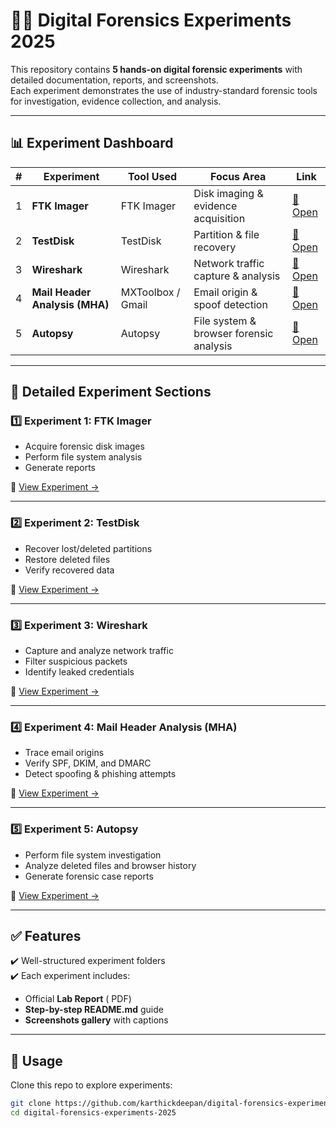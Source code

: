 # 🕵️‍♂️ Digital Forensics Experiments 2025  

This repository contains **5 hands-on digital forensic experiments** with detailed documentation, reports, and screenshots.  
Each experiment demonstrates the use of industry-standard forensic tools for investigation, evidence collection, and analysis.  

---

## 📊 Experiment Dashboard  

| # | Experiment | Tool Used | Focus Area | Link |
|---|------------|-----------|------------|------|
| 1 | **FTK Imager** | FTK Imager | Disk imaging & evidence acquisition | [📂 Open](exp1-FTK-Imager/) |
| 2 | **TestDisk** | TestDisk | Partition & file recovery | [📂 Open](exp2-TestDisk/) |
| 3 | **Wireshark** | Wireshark | Network traffic capture & analysis | [📂 Open](exp3-Wireshark/) |
| 4 | **Mail Header Analysis (MHA)** | MXToolbox / Gmail | Email origin & spoof detection | [📂 Open](exp4-MHA/) |
| 5 | **Autopsy** | Autopsy | File system & browser forensic analysis | [📂 Open](exp5-Autopsy/) |

---

## 📂 Detailed Experiment Sections  

### 1️⃣ Experiment 1: FTK Imager  
- Acquire forensic disk images  
- Perform file system analysis  
- Generate reports  

🔗 [View Experiment →](exp1-FTK-Imager/)  

---

### 2️⃣ Experiment 2: TestDisk  
- Recover lost/deleted partitions  
- Restore deleted files  
- Verify recovered data  

🔗 [View Experiment →](exp2-TestDisk/)  

---

### 3️⃣ Experiment 3: Wireshark  
- Capture and analyze network traffic  
- Filter suspicious packets  
- Identify leaked credentials  

🔗 [View Experiment →](exp3-Wireshark/)  

---

### 4️⃣ Experiment 4: Mail Header Analysis (MHA)  
- Trace email origins  
- Verify SPF, DKIM, and DMARC  
- Detect spoofing & phishing attempts  

🔗 [View Experiment →](exp4-MHA/)  

---

### 5️⃣ Experiment 5: Autopsy  
- Perform file system investigation  
- Analyze deleted files and browser history  
- Generate forensic case reports  

🔗 [View Experiment →](exp5-Autopsy/)  

---

## ✅ Features  
✔️ Well-structured experiment folders  
✔️ Each experiment includes:  
- Official **Lab Report** ( PDF)  
- **Step-by-step README.md** guide  
- **Screenshots gallery** with captions  

---

## 📌 Usage  
Clone this repo to explore experiments:  
```bash
git clone https://github.com/karthickdeepan/digital-forensics-experiments-2025.git
cd digital-forensics-experiments-2025


